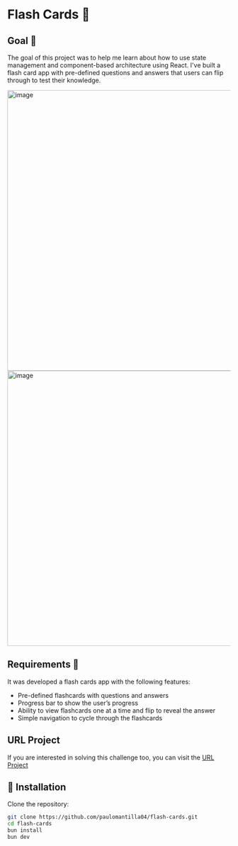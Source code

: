 # Flash Cards 🎴
## Goal 🎯
The goal of this project was to help me learn about how to use state management and component-based architecture using React. I've built a flash card app with pre-defined questions and answers that users can flip through to test their knowledge.

<img width="550" height="633" alt="image" src="https://github.com/user-attachments/assets/e069630e-81cf-43b1-9f34-88bb4656f3f8" />
<img width="562" height="621" alt="image" src="https://github.com/user-attachments/assets/3c8a169f-3454-4a3c-918d-adc6bcca94a5" />

## Requirements 📝
It was developed a flash cards app with the following features:

- Pre-defined flashcards with questions and answers
- Progress bar to show the user’s progress
- Ability to view flashcards one at a time and flip to reveal the answer
- Simple navigation to cycle through the flashcards

## URL Project
If you are interested in solving this challenge too, you can visit the [URL Project](https://roadmap.sh/projects/flash-cards)

## 🚀 Installation

Clone the repository:

```bash
git clone https://github.com/paulomantilla04/flash-cards.git
cd flash-cards
bun install
bun dev
```
